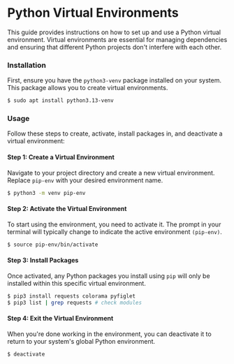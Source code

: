 # Python Virtual Environments

This guide provides instructions on how to set up and use a Python virtual environment. Virtual environments are essential for managing dependencies and ensuring that different Python projects don't interfere with each other.

### Installation
First, ensure you have the `python3-venv` package installed on your system. This package allows you to create virtual environments.
```bash
$ sudo apt install python3.13-venv
```

### Usage
Follow these steps to create, activate, install packages in, and deactivate a virtual environment:

#### Step 1: Create a Virtual Environment
Navigate to your project directory and create a new virtual environment. Replace `pip-env` with your desired environment name.
```bash
$ python3 -m venv pip-env
```

#### Step 2: Activate the Virtual Environment
To start using the environment, you need to activate it. The prompt in your terminal will typically change to indicate the active environment `(pip-env)`.
```bash
$ source pip-env/bin/activate
```

#### Step 3: Install Packages
Once activated, any Python packages you install using `pip` will only be installed within this specific virtual environment.
```bash
$ pip3 install requests colorama pyfiglet
$ pip3 list | grep requests # check modules
```

#### Step 4: Exit the Virtual Environment
When you're done working in the environment, you can deactivate it to return to your system's global Python environment.
```bash
$ deactivate
```